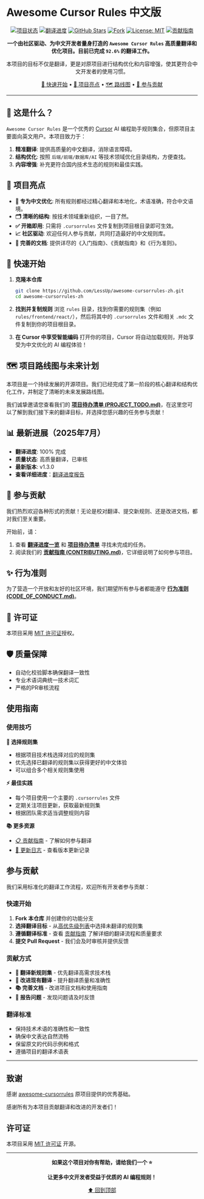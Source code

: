 # Awesome Cursor Rules 中文版

<div align="center">

[![项目状态](https://img.shields.io/badge/status-translating-yellow?style=for-the-badge)](https://github.com/LessUp/awesome-cursorrules-zh)
[![翻译进度](https://img.shields.io/badge/progress-92.6%25-brightgreen?style=for-the-badge)](./docs/translation-progress.md)
[![GitHub Stars](https://img.shields.io/github/stars/LessUp/awesome-cursorrules-zh?style=for-the-badge&logo=github&label=Stars)](https://github.com/LessUp/awesome-cursorrules-zh/stargazers)
[![Fork](https://img.shields.io/github/forks/LessUp/awesome-cursorrules-zh?style=for-the-badge&logo=github&label=Fork)](https://github.com/LessUp/awesome-cursorrules-zh/network/members)
[![License: MIT](https://img.shields.io/badge/License-MIT-blue.svg?style=for-the-badge)](./LICENSE)
[![贡献指南](https://img.shields.io/badge/Contributing-Welcome-brightgreen.svg?style=for-the-badge)](./CONTRIBUTING.md)

**一个由社区驱动、为中文开发者量身打造的 `Awesome Cursor Rules` 高质量翻译和优化项目。目前已完成 `92.6%` 的翻译工作。**

本项目的目标不仅是翻译，更是对原项目进行结构优化和内容增强，使其更符合中文开发者的使用习惯。

[🚀 快速开始](#-快速开始) • [🌟 项目亮点](#-项目亮点) • [🗺️ 路线图](#-项目路线图) • [🤝 参与贡献](#-参与贡献)

</div>

---

## 🤔 这是什么？

`Awesome Cursor Rules` 是一个优秀的 [Cursor](https://cursor.sh/) AI 编程助手规则集合，但原项目主要面向英文用户。本项目致力于：

1.  **精准翻译**: 提供高质量的中文翻译，消除语言障碍。
2.  **结构优化**: 按照 `后端/前端/数据库/AI` 等技术领域优化目录结构，方便查找。
3.  **内容增强**: 补充更符合国内技术生态的规则和最佳实践。

## 🌟 项目亮点

-   **🎯 专为中文优化**: 所有规则都经过精心翻译和本地化，术语准确，符合中文语境。
-   **🗂️ 清晰的结构**: 按技术领域重新组织，一目了然。
-   **✅ 开箱即用**: 只需将 `.cursorrules` 文件复制到项目根目录即可生效。
-   **📈 社区驱动**: 欢迎任何人参与贡献，共同打造最好的中文规则库。
-   **📝 完善的文档**: 提供详尽的《入门指南》、《贡献指南》和《行为准则》。

## 🚀 快速开始

1.  **克隆本仓库**
    ```bash
    git clone https://github.com/LessUp/awesome-cursorrules-zh.git
    cd awesome-cursorrules-zh
    ```

2.  **找到并复制规则**
    浏览 `rules` 目录，找到你需要的规则集（例如 `rules/frontend/react/`），然后将其中的 `.cursorrules` 文件和相关 `.mdc` 文件复制到你的项目根目录。

3.  **在 Cursor 中享受智能编码**
    打开你的项目，Cursor 将自动加载规则，开始享受为中文优化的 AI 编程体验！

## 🗺️ 项目路线图与未来计划

本项目是一个持续发展的开源项目。我们已经完成了第一阶段的核心翻译和结构优化工作，并制定了清晰的未来发展路线图。

我们诚挚邀请您查看我们的 [**项目待办清单 (PROJECT_TODO.md)**](./PROJECT_TODO.md)，在这里您可以了解到我们接下来的翻译目标，并选择您感兴趣的任务参与贡献！

## 📊 最新进展（2025年7月）
- **翻译进度**: 100% 完成
- **质量状态**: 高质量翻译，已审核
- **最新版本**: v1.3.0
- **查看详细进度**：[翻译进度报告](./docs/translation-progress.md)

## 🤝 参与贡献
我们热烈欢迎各种形式的贡献！无论是校对翻译、提交新规则、还是改进文档，都对我们至关重要。

开始前，请：
1.  查看 [**翻译进度一览**](#-翻译进度一览) 和 [**项目待办清单**](./PROJECT_TODO.md) 寻找未完成的任务。
2.  阅读我们的 [**贡献指南 (CONTRIBUTING.md)**](./CONTRIBUTING.md)，它详细说明了如何参与项目。

## ✨ 行为准则

为了营造一个开放和友好的社区环境，我们期望所有参与者都能遵守 [**行为准则 (CODE_OF_CONDUCT.md)**](./CODE_OF_CONDUCT.md)。

## 📄 许可证

本项目采用 [MIT 许可证](./LICENSE)授权。

## 🛡️ 质量保障
- 自动化校验脚本确保翻译一致性
- 专业术语词典统一技术词汇
- 严格的PR审核流程

## 使用指南

### 使用技巧

**🎯 选择规则集**
- 根据项目技术栈选择对应的规则集
- 优先选择已翻译的规则集以获得更好的中文体验
- 可以组合多个相关规则集使用

**⚡ 最佳实践**
- 每个项目使用一个主要的 `.cursorrules` 文件
- 定期关注项目更新，获取最新规则集
- 根据团队需求适当调整规则内容

**📚 更多资源**
- [📋 贡献指南](./CONTRIBUTING.md) - 了解如何参与翻译
- [📝 更新日志](./CHANGELOG.md) - 查看版本更新记录

## 参与贡献

我们采用标准化的翻译工作流程，欢迎所有开发者参与贡献：

### 快速开始
1. **Fork 本仓库** 并创建你的功能分支
2. **选择翻译目标** - 从[高优先级列表](./CONTRIBUTING.md#翻译优先级)中选择未翻译的规则集
3. **遵循翻译标准** - 查看 [贡献指南](./CONTRIBUTING.md) 了解详细的翻译流程和质量要求
4. **提交 Pull Request** - 我们会及时审核并提供反馈

### 贡献方式
- **🌟 翻译新规则集** - 优先翻译高需求技术栈
- **🔧 改进现有翻译** - 提升翻译质量和准确性
- **📚 完善文档** - 改进项目文档和使用指南
- **🐛 报告问题** - 发现问题请及时反馈

### 翻译标准
- 保持技术术语的准确性和一致性
- 确保中文表达自然流畅
- 保留原文的代码示例和格式
- 遵循项目的翻译术语表

---

## 致谢

感谢 [awesome-cursorrules](https://github.com/PatrickJS/awesome-cursorrules) 原项目提供的优秀基础。

感谢所有为本项目贡献翻译和改进的开发者们！

## 许可证

本项目采用 [MIT 许可证](./LICENSE) 开源。

---

<div align="center">

**如果这个项目对你有帮助，请给我们一个 ⭐**

**让更多中文开发者受益于优质的 AI 编程规则！**

[⬆️ 回到顶部](#awesome-cursor-rules-中文版-)

</div>
